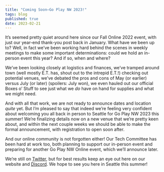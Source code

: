 ```yaml
---
title: "Coming Soon—Go Play NW 2023!"
tags: blog
published: true
date: 2023-02-21
---
```


It’s seemed pretty quiet around here since our Fall Online 2022 event, with just our year-end thank-you post back in January. What have we been up to? Well, in fact we’ve been working hard behind the scenes in weekly meetings to make some important determinations: could we hold an in-person event this year? And if so, when and where?

We’ve been looking closely at logistics and finances, we’ve tramped around town (well mostly E.T. has, shout out to the intrepid E.T.!) checking out potential venues, we’ve debated the pros and cons of May (or earlier) versus July (or later) (spoilers: July won), we even hauled out our official Boxes o’ Stuff to see just what we *do* have on hand for supplies and what we might need. 

And with all that work, we are not ready to announce dates and location *quite* yet. But I’m pleased to say that indeed we’re feeling very confident about welcoming you all back in person to Seattle for Go Play NW 2023 this summer! We’re finalizing details now on a new venue that we’re pretty keen about, and within the next couple weeks we should be able to make the formal announcement, with registration to open soon after.

And our online community is not forgotten either! Our Tech Committee has been hard at work too, both planning to support our in-person event and preparing for another Go Play NW Online event, which we’ll announce later.

We’re still on [Twitter](https://twitter.com/GoPlayNW), but for best results keep an eye out here on our website and [Discord](https://discord.gg/AqhayGFexQ). We hope to see you here in Seattle this summer!
